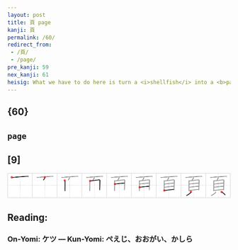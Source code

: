 ```yaml
---
layout: post
title: 頁 page
kanji: 頁
permalink: /60/
redirect_from:
 - /頁/
 - /page/
pre_kanji: 59
nex_kanji: 61
heisig: What we have to do here is turn a <i>shellfish</i> into a <b>page</b> of a book. The <i>one</i> at the top tells us that we only get a rather short book, in fact only <i>one</i> <b>page</b>. Imagine a title printed on the shell of an <i>oyster</i>, let us say "Pearl of Wisdom," and then open the quaint book to its <i>one</i> and only <b>page</b>, on which you find a single, radiant <i>drop of</i> wisdom, one of the masterpiece poems of nature.
---
```


## {60}

## `page`

## [9]

<div class="stroke"><img src="../images/E9A081.png" /></div>

## Reading:

### On-Yomi: ケツ &mdash; Kun-Yomi: ぺえじ、おおがい、かしら
